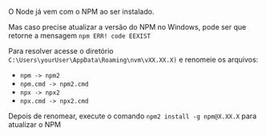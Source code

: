 O Node já vem com o NPM ao ser instalado. 

Mas caso precise atualizar a versão do NPM no Windows, pode ser que retorne a mensagem `npm ERR! code EEXIST`

Para resolver acesse o diretório `C:\Users\yourUser\AppData\Roaming\nvm\vXX.XX.X)` e renomeie os arquivos:

- `npm -> npm2`
- `npm.cmd -> npm2.cmd`
- `npx -> npx2`
- `npx.cmd -> npx2.cmd`

Depois de renomear, execute o comando `npm2 install -g npm@X.XX.X` para atualizar o NPM
